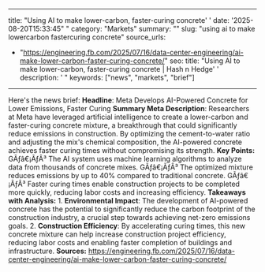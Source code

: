 ﻿---

title: "Using AI to make lower-carbon, faster-curing concrete''
date: '2025-08-20T15:33:45""
category: "Markets"
summary: ""
slug: "using ai to make lowercarbon fastercuring concrete"
source_urls:
  - "https://engineering.fb.com/2025/07/16/data-center-engineering/ai-make-lower-carbon-faster-curing-concrete/"
seo:
  title: "Using AI to make lower-carbon, faster-curing concrete | Hash n Hedge''
  description: '"
  keywords: ["news", "markets", "brief"]

---
Here's the news brief:  **Headline**: Meta Develops AI-Powered Concrete for Lower Emissions, Faster Curing  **Summary Meta Description**: Researchers at Meta have leveraged artificial intelligence to create a lower-carbon and faster-curing concrete mixture, a breakthrough that could significantly reduce emissions in construction. By optimizing the cement-to-water ratio and adjusting the mix's chemical composition, the AI-powered concrete achieves faster curing times without compromising its strength.  **Key Points:**  GÃƒâ€¡ÃƒÂ³ The AI system uses machine learning algorithms to analyze data from thousands of concrete mixes. GÃƒâ€¡ÃƒÂ³ The optimized mixture reduces emissions by up to 40% compared to traditional concrete. GÃƒâ€¡ÃƒÂ³ Faster curing times enable construction projects to be completed more quickly, reducing labor costs and increasing efficiency.  **Takeaways with Analysis:**  1. **Environmental Impact**: The development of AI-powered concrete has the potential to significantly reduce the carbon footprint of the construction industry, a crucial step towards achieving net-zero emissions goals. 2. **Construction Efficiency**: By accelerating curing times, this new concrete mixture can help increase construction project efficiency, reducing labor costs and enabling faster completion of buildings and infrastructure.  **Sources:**  https://engineering.fb.com/2025/07/16/data-center-engineering/ai-make-lower-carbon-faster-curing-concrete/ 
